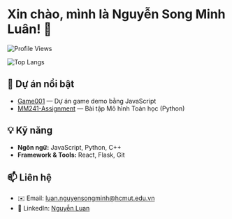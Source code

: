 # Xin chào, mình là Nguyễn Song Minh Luân! 👋

<!-- Badge đếm view -->
![Profile Views](https://komarev.com/ghpvc/?username=SongMinhLuan)

<!-- Badge top ngôn ngữ -->
![Top Langs](https://github-readme-stats.vercel.app/api/top-langs/?username=SongMinhLuan)

## 🔭 Dự án nổi bật
- [Game001](https://github.com/SongMinhLuan/Game001) — Dự án game demo bằng JavaScript
- [MM241-Assignment](https://github.com/SongMinhLuan/MM241-Assignment) — Bài tập Mô hình Toán học (Python)

## 💡 Kỹ năng
- **Ngôn ngữ:** JavaScript, Python, C++  
- **Framework & Tools:** React, Flask, Git  

## 📫 Liên hệ
- ✉️ Email: luan.nguyensongminh@hcmut.edu.vn  
- 🔗 LinkedIn: [Nguyễn Luan](https://www.linkedin.com/in/nguyen-luan-10b670334/)
